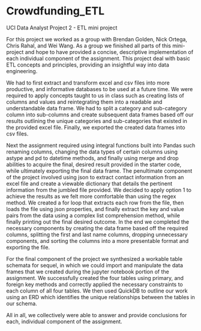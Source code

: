 # Crowdfunding_ETL
UCI Data Analyst Project 2 - ETL mini project

For this project we worked as a group with Brendan Golden, Nick Ortega, Chris Rahal, and Wei Wang. As a group we finished all parts of this mini-project and hope to have provided a concise, descriptive implementation of each individual component of the assignment. This project deal with basic ETL concepts and principles, providing an insightful way into data engineering. 

We had to first extract and transform excel and csv files into more productive, and informative databases to be used at a future time. We were required to apply concepts taught to us in class such as creating lists of columns and values and reintegrating them into a readable and understandable data frame. We had to split a category and sub-category column into sub-columns and create subsequent data frames based off our results outlining the unique categories and sub-categories that existed in the provided excel file. Finally, we exported the created data frames into csv files. 

Next the assignment required using integral functions built into Pandas such renaming columns, changing the data types of certain columns using astype and pd to datetime methods, and finally using merge and drop abilities to acquire the final, desired result provided in the starter code, while ultimately exporting the final data frame. 
 The penultimate component of the project involved using json to extract contact information from an excel file and create a viewable dictionary that details the pertinent information from the jumbled file provided. We decided to apply option 1 to achieve the results as we felt more comfortable than using the regex method. We created a for loop that extracts each row from the file, then loads the file using json properties, and finally extract the key and value pairs from the data using a complex list comprehension method, while finally printing out the final desired outcome. In the end we completed the necessary components by creating the data frame based off the required columns, splitting the first and last name columns, dropping unnecessary components, and sorting the columns into a more presentable format and exporting the file. 
 
For the final component of the project we synthesized a workable table schemata for sequel, in which we could import and manipulate the data frames that we created during the jupyter notebook portion of the assignment. We successfully created the four tables using primary, and foreign key methods and correctly applied the necessary constraints to each column of all four tables. We then used QuickDB to outline our work using an ERD which identifies the unique relationships between the tables in our schema. 

All in all, we collectively were able to answer and provide conclusions for each, individual component of the assignment. 
